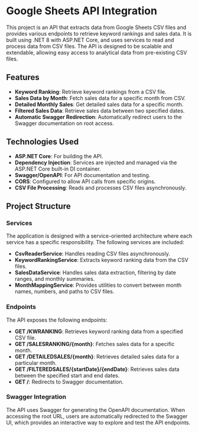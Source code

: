# Google Sheets API Integration

This project is an API that extracts data from Google Sheets CSV files and provides various endpoints to retrieve keyword rankings and sales data. It is built using .NET 8 with ASP.NET Core, and uses services to read and process data from CSV files. The API is designed to be scalable and extendable, allowing easy access to analytical data from pre-existing CSV files.

## Features

- **Keyword Ranking**: Retrieve keyword rankings from a CSV file.
- **Sales Data by Month**: Fetch sales data for a specific month from CSV.
- **Detailed Monthly Sales**: Get detailed sales data for a specific month.
- **Filtered Sales Data**: Retrieve sales data between two specified dates.
- **Automatic Swagger Redirection**: Automatically redirect users to the Swagger documentation on root access.

## Technologies Used

- **ASP.NET Core**: For building the API.
- **Dependency Injection**: Services are injected and managed via the ASP.NET Core built-in DI container.
- **Swagger/OpenAPI**: For API documentation and testing.
- **CORS**: Configured to allow API calls from specific origins.
- **CSV File Processing**: Reads and processes CSV files asynchronously.

## Project Structure

### Services
The application is designed with a service-oriented architecture where each service has a specific responsibility. The following services are included:

- **CsvReaderService**: Handles reading CSV files asynchronously.
- **KeywordRankingService**: Extracts keyword ranking data from the CSV files.
- **SalesDataService**: Handles sales data extraction, filtering by date ranges, and monthly summaries.
- **MonthMappingService**: Provides utilities to convert between month names, numbers, and paths to CSV files.

### Endpoints
The API exposes the following endpoints:

- **GET /KWRANKING**: Retrieves keyword ranking data from a specified CSV file.
- **GET /SALESRANKING/{month}**: Fetches sales data for a specific month.
- **GET /DETAILEDSALES/{month}**: Retrieves detailed sales data for a particular month.
- **GET /FILTEREDSALES/{startDate}/{endDate}**: Retrieves sales data between the specified start and end dates.
- **GET /**: Redirects to Swagger documentation.

### Swagger Integration
The API uses Swagger for generating the OpenAPI documentation. When accessing the root URL, users are automatically redirected to the Swagger UI, which provides an interactive way to explore and test the API endpoints.

